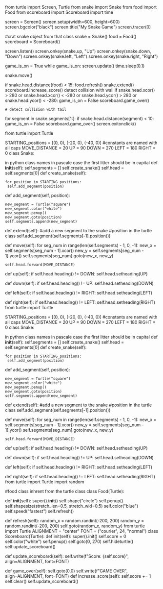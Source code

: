 from turtle import Screen, Turtle from snake import Snake from food import Food from scoreboard import Scoreboard import time

screen = Screen() screen.setup(width=600, height=600) screen.bgcolor("black") screen.title("My Snake Game") screen.tracer(0)

#crat snake object from that class snake = Snake() food = Food() scoreboard = Scoreboard()

screen.listen() screen.onkey(snake.up, "Up") screen.onkey(snake.down, "Down") screen.onkey(snake.left, "Left") screen.onkey(snake.right, "Right")

game_is_on = True while game_is_on: screen.update() time.sleep(0.1)

snake.move()

if snake.head.distance(food) < 15:
    food.refresh()
    snake.extend()
    scoreboard.increase_score()
detect collision with wall
if snake.head.xcor() > 280 or snake.head.xcor() < -280 or snake.head.ycor() > 280 or snake.head.ycor() < -280:
    game_is_on = False
    scoreboard.game_over()

    # detect collision with tail

for segment in snake.segments[1:]:
    if snake.head.distance(segment) < 10:
        game_is_on = False
        scoreboard.game_over()
screen.exitonclick()

from turtle import Turtle

STARTING_positions = [(0, 0), (-20, 0), (-40, 0)] #constants are named with all caps MOVE_DISTANCE = 20 UP = 90 DOWN = 270 LEFT = 180 RIGHT = 0 class Snake:

in python class names in pascale case the first litter should be in capital
def __init__(self):
    self.segments = []
    self.create_snake()
    self.head = self.segments[0]
def create_snake(self):

    for position in STARTING_positions:
     self.add_segment(position)

def add_segment(self, position):

    new_segment = Turtle("square")
    new_segment.color("white")
    new_segment.penup()
    new_segment.goto(position)
    self.segments.append(new_segment)

def extend(self):
    #add a new segment to the snake
    #position in the turtle class
    self.add_segment(self.segments[-1].position())


def move(self):
    for seg_num in range(len(self.segments) - 1, 0, -1):
        new_x = self.segments[seg_num - 1].xcor()
        new_y = self.segments[seg_num - 1].ycor()
        self.segments[seg_num].goto(new_x, new_y)

    self.head.forward(MOVE_DISTANCE)

def up(self):
    if self.head.heading() != DOWN:
        self.head.setheading(UP)

def down(self):
    if self.head.heading() != UP:
        self.head.setheading(DOWN)

def left(self):
    if self.head.heading() != RIGHT:
        self.head.setheading(LEFT)

def right(self):
    if self.head.heading() != LEFT:
        self.head.setheading(RIGHT)
from turtle import Turtle

STARTING_positions = [(0, 0), (-20, 0), (-40, 0)] #constants are named with all caps MOVE_DISTANCE = 20 UP = 90 DOWN = 270 LEFT = 180 RIGHT = 0 class Snake:

in python class names in pascale case the first litter should be in capital
def __init__(self):
    self.segments = []
    self.create_snake()
    self.head = self.segments[0]
def create_snake(self):

    for position in STARTING_positions:
     self.add_segment(position)

def add_segment(self, position):

    new_segment = Turtle("square")
    new_segment.color("white")
    new_segment.penup()
    new_segment.goto(position)
    self.segments.append(new_segment)

def extend(self):
    #add a new segment to the snake
    #position in the turtle class
    self.add_segment(self.segments[-1].position())


def move(self):
    for seg_num in range(len(self.segments) - 1, 0, -1):
        new_x = self.segments[seg_num - 1].xcor()
        new_y = self.segments[seg_num - 1].ycor()
        self.segments[seg_num].goto(new_x, new_y)

    self.head.forward(MOVE_DISTANCE)

def up(self):
    if self.head.heading() != DOWN:
        self.head.setheading(UP)

def down(self):
    if self.head.heading() != UP:
        self.head.setheading(DOWN)

def left(self):
    if self.head.heading() != RIGHT:
        self.head.setheading(LEFT)

def right(self):
    if self.head.heading() != LEFT:
        self.head.setheading(RIGHT)
from turtle import Turtle import random

#food class inhrent from the turtle class class Food(Turtle):

def __init__(self):
    super().__init__()
    self.shape("circle")
    self.penup()
    self.shapesize(stretch_len=0.5, stretch_wid=0.5)
    self.color("blue")
    self.speed("fastest")
    self.refresh()

def refresh(self):
    random_x = random.randint(-200, 200)
    random_y = random.randint(-200, 200)
    self.goto(random_x, random_y)
from turtle import Turtle ALIGNMENT = "center" FONT = ("courier", 24, "normal") class Scoreboard(Turtle): def init(self): super().init() self.score = 0 self.color("white") self.penup() self.goto(0, 270) self.hideturtle() self.update_scoreboard()

def update_scoreboard(self):
    self.write(f"Score: {self.score}", align=ALIGNMENT, font=FONT)

def game_over(self):
    self.goto(0,0)
    self.write(f"GAME OVER", align=ALIGNMENT, font=FONT)
def increase_score(self):
    self.score += 1
    self.clear()
    self.update_scoreboard()
